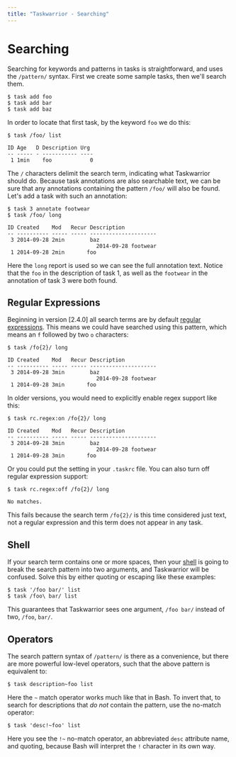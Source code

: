```yaml
---
title: "Taskwarrior - Searching"
---
```


# Searching

Searching for keywords and patterns in tasks is straightforward, and uses the
`/pattern/` syntax. First we create some sample tasks, then we\'ll search them.

    $ task add foo
    $ task add bar
    $ task add baz

In order to locate that first task, by the keyword `foo` we do this:

    $ task /foo/ list

    ID Age   D Description Urg
    -- ----- - ----------- ----
     1 1min    foo            0

The `/` characters delimit the search term, indicating what Taskwarrior should
do. Because task annotations are also searchable text, we can be sure that any
annotations containing the pattern `/foo/` will also be found. Let\'s add a task
with such an annotation:

    $ task 3 annotate footwear
    $ task /foo/ long

    ID Created    Mod   Recur Description
    -- ---------- ----- ----- ---------------------
     3 2014-09-28 2min        baz
                                2014-09-28 footwear
     1 2014-09-28 2min       foo

Here the `long` report is used so we can see the full annotation text. Notice
that the `foo` in the description of task 1, as well as the `footwear` in the
annotation of task 3 were both found.


## Regular Expressions

Beginning in version [2.4.0] all search terms are by
default [regular expressions](/docs/terminology.html#regex). This means we could
have searched using this pattern, which means an `f` followed by two `o`
characters:

    $ task /fo{2}/ long

    ID Created    Mod   Recur Description
    -- ---------- ----- ----- ---------------------
     3 2014-09-28 3min        baz
                                2014-09-28 footwear
     1 2014-09-28 3min       foo

In older versions, you would need to explicitly enable regex support like this:

    $ task rc.regex:on /fo{2}/ long

    ID Created    Mod   Recur Description
    -- ---------- ----- ----- ---------------------
     3 2014-09-28 3min        baz
                                2014-09-28 footwear
     1 2014-09-28 3min       foo

Or you could put the setting in your `.taskrc` file. You can also turn off
regular expression support:

    $ task rc.regex:off /fo{2}/ long

    No matches.

This fails because the search term `/fo{2}/` is this time considered just text,
not a regular expression and this term does not appear in any task.


## Shell

If your search term contains one or more spaces, then your
[shell](/docs/terminology.html#shell) is going to break the search pattern into
two arguments, and Taskwarrior will be confused. Solve this by either quoting or
escaping like these examples:

    $ task '/foo bar/' list
    $ task /foo\ bar/ list

This guarantees that Taskwarrior sees one argument, `/foo bar/` instead of two,
`/foo`, `bar/`.


## Operators

The search pattern syntax of `/pattern/` is there as a convenience, but there
are more powerful low-level operators, such that the above pattern is equivalent
to:

    $ task description~foo list

Here the `~` match operator works much like that in Bash. To invert that, to
search for descriptions that *do not* contain the pattern, use the no-match
operator:

    $ task 'desc!~foo' list

Here you see the `!~` no-match operator, an abbreviated `desc` attribute name,
and quoting, because Bash will interpret the `!` character in its own way.
